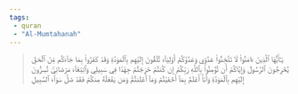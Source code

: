 ```yaml
---
tags: 
 - quran 
 - "Al-Mumtahanah"
---
```


> يَـٰٓأَيُّهَا ٱلَّذِينَ ءَامَنُواْ لَا تَتَّخِذُواْ عَدُوِّي وَعَدُوَّكُمۡ أَوۡلِيَآءَ تُلۡقُونَ إِلَيۡهِم بِٱلۡمَوَدَّةِ وَقَدۡ كَفَرُواْ بِمَا جَآءَكُم مِّنَ ٱلۡحَقِّ يُخۡرِجُونَ ٱلرَّسُولَ وَإِيَّاكُمۡ أَن تُؤۡمِنُواْ بِٱللَّهِ رَبِّكُمۡ إِن كُنتُمۡ خَرَجۡتُمۡ جِهَٰدٗا فِي سَبِيلِي وَٱبۡتِغَآءَ مَرۡضَاتِيۚ تُسِرُّونَ إِلَيۡهِم بِٱلۡمَوَدَّةِ وَأَنَا۠ أَعۡلَمُ بِمَآ أَخۡفَيۡتُمۡ وَمَآ أَعۡلَنتُمۡۚ وَمَن يَفۡعَلۡهُ مِنكُمۡ فَقَدۡ ضَلَّ سَوَآءَ ٱلسَّبِيلِ
